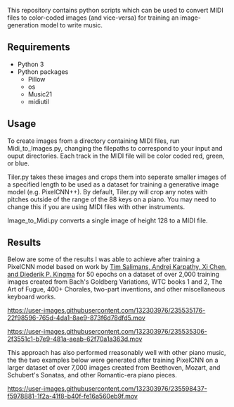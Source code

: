 This repository contains python scripts which can be used to convert MIDI files to color-coded images (and vice-versa) for training an image-generation model to write music.

## Requirements
- Python 3
- Python packages
  - Pillow
  - os
  - Music21
  - midiutil

## Usage
To create images from a directory containing MIDI files, run Midi_to_Images.py, changing the filepaths to correspond to your input and ouput directories.
Each track in the MIDI file will be color coded red, green, or blue.

Tiler.py takes these images and crops them into seperate smaller images of a specified length to be used as a dataset for training a generative image model (e.g. PixelCNN++).
By default, Tiler.py will crop any notes with pitches outside of the range of the 88 keys on a piano. You may need to change this if you are using MIDI files with other instruments.

Image_to_Midi.py converts a single image of height 128 to a MIDI file.

## Results
Below are some of the results I was able to achieve after training a PixelCNN model based on work by [Tim Salimans, Andrej Karpathy, Xi Chen, and Diederik P. Kingma](https://github.com/openai/pixel-cnn) for 50 epochs on a dataset of  over 2,000 training images created from Bach's Goldberg Variations, WTC books 1 and 2, The Art of Fugue, 400+ Chorales, two-part inventions, and other miscellaneous keyboard works. 


https://user-images.githubusercontent.com/132303976/235535176-22f98596-765d-4da1-8ae9-873f6d78dfd5.mov


https://user-images.githubusercontent.com/132303976/235535306-2f3551c1-b7e9-481a-aeab-62f70a1a363d.mov


This approach has also performed rreasonably well with other piano music, the the two examples below were generated after training PixelCNN on a larger dataset of over 7,000 images created from Beethoven, Mozart, and Schubert's Sonatas, and other Romantic-era piano pieces.

https://user-images.githubusercontent.com/132303976/235598437-f5978881-1f2a-41f8-b40f-fe16a560eb9f.mov

